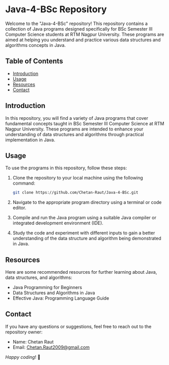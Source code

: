 # Java-4-BSc Repository

Welcome to the "Java-4-BSc" repository! This repository contains a collection of Java programs designed specifically for BSc Semester III Computer Science students at RTM Nagpur University. These programs are aimed at helping you understand and practice various data structures and algorithms concepts in Java.

## Table of Contents

- [Introduction](#introduction)
- [Usage](#usage)
- [Resources](#resources)
- [Contact](#contact)

## Introduction

In this repository, you will find a variety of Java programs that cover fundamental concepts taught in BSc Semester III Computer Science at RTM Nagpur University. These programs are intended to enhance your understanding of data structures and algorithms through practical implementation in Java.

## Usage

To use the programs in this repository, follow these steps:

1. Clone the repository to your local machine using the following command:
   ```bash
   git clone https://github.com/Chetan-Raut/Java-4-BSc.git
   ```

3. Navigate to the appropriate program directory using a terminal or code editor.

4. Compile and run the Java program using a suitable Java compiler or integrated development environment (IDE).

5. Study the code and experiment with different inputs to gain a better understanding of the data structure and algorithm being demonstrated in Java.

## Resources

Here are some recommended resources for further learning about Java, data structures, and algorithms:

- Java Programming for Beginners
- Data Structures and Algorithms in Java
- Effective Java: Programming Language Guide

## Contact

If you have any questions or suggestions, feel free to reach out to the repository owner:

- Name: Chetan Raut
- Email: Chetan.Raut2009@gmail.com

_Happy coding_! 🥰

